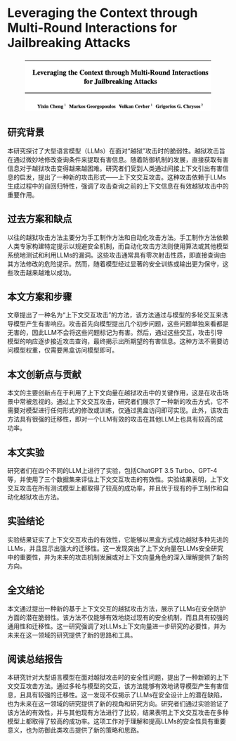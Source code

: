 # Leveraging the Context through Multi-Round Interactions for Jailbreaking Attacks

<figure><img src="../.gitbook/assets/image (10) (1) (1) (1) (1) (1) (1) (1).png" alt=""><figcaption></figcaption></figure>

## 研究背景

本研究探讨了大型语言模型（LLMs）在面对“越狱”攻击时的脆弱性。越狱攻击旨在通过微妙地修改查询条件来提取有害信息。随着防御机制的发展，直接获取有害信息对于越狱攻击变得越来越困难。研究者们受到人类通过间接上下文引出有害信息的启发，提出了一种新的攻击形式——上下文交互攻击。这种攻击依赖于LLMs生成过程中的自回归特性，强调了攻击查询之前的上下文信息在有效越狱攻击中的重要作用。

## 过去方案和缺点

以往的越狱攻击方法主要分为手工制作方法和自动化攻击方法。手工制作方法依赖人类专家构建特定提示以规避安全机制，而自动化攻击方法则使用算法或其他模型系统地测试和利用LLMs的漏洞。这些攻击通常具有零次射击性质，即直接查询由其方法修改的危险提示。然而，随着模型经过显著的安全训练或输出更为保守，这些攻击越来越难以成功。

## 本文方案和步骤

文章提出了一种名为“上下文交互攻击”的方法，该方法通过与模型的多轮交互来诱导模型产生有害响应。攻击首先向模型提出几个初步问题，这些问题单独来看都是无害的，因此LLM不会将这些问题标记为有害。然后，通过这些交互，攻击引导模型的响应逐步接近攻击查询，最终揭示出所期望的有害信息。这种方法不需要访问模型权重，仅需要黑盒访问模型即可。

## 本文创新点与贡献

本文的主要创新点在于利用了上下文向量在越狱攻击中的关键作用，这是在攻击场景中常被忽视的。通过上下文交互攻击，研究者们展示了一种新的攻击方式，它不需要对模型进行任何形式的修改或训练，仅通过黑盒访问即可实现。此外，该攻击方法具有很强的迁移性，即对一个LLM有效的攻击在其他LLM上也具有较高的成功率。

## 本文实验

研究者们在四个不同的LLM上进行了实验，包括ChatGPT 3.5 Turbo、GPT-4等，并使用了三个数据集来评估上下文交互攻击的有效性。实验结果表明，上下文交互攻击在所有测试模型上都取得了较高的成功率，并且优于现有的手工制作和自动化越狱攻击方法。

## 实验结论

实验结果证实了上下文交互攻击的有效性，它能够以黑盒方式成功越狱多种先进的LLMs，并且显示出强大的迁移性。这一发现突出了上下文向量在LLMs安全研究中的重要性，并为未来的攻击机制发展或对上下文向量角色的深入理解提供了新的方向。

## 全文结论

本文通过提出一种新的基于上下文交互的越狱攻击方法，展示了LLMs在安全防护方面的潜在脆弱性。该方法不仅能够有效地绕过现有的安全机制，而且具有较强的通用性和迁移性。这一研究强调了对LLMs上下文向量进一步研究的必要性，并为未来在这一领域的研究提供了新的思路和工具。

## 阅读总结报告

本研究针对大型语言模型在面对越狱攻击时的安全性问题，提出了一种新颖的上下文交互攻击方法。通过多轮与模型的交互，该方法能够有效地诱导模型产生有害信息，且具有较强的迁移性。这一发现不仅揭示了LLMs在安全设计上的潜在缺陷，也为未来在这一领域的研究提供了新的视角和研究方向。研究者们通过实验验证了该方法的有效性，并与其他现有方法进行了比较，结果表明上下文交互攻击在多种模型上都取得了较高的成功率。这项工作对于理解和提高LLMs的安全性具有重要意义，也为防御此类攻击提供了新的策略和思路。

